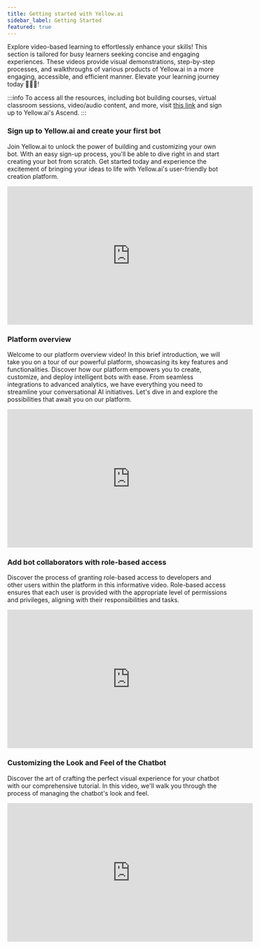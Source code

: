```yaml
---
title: Getting started with Yellow.ai
sidebar_label: Getting Started
featured: true
---
```


Explore video-based learning to effortlessly enhance your skills! This section is tailored for busy learners seeking concise and engaging experiences. These videos provide visual demonstrations, step-by-step processes, and walkthroughs of various products of Yellow.ai in a more engaging, accessible, and efficient manner. Elevate your learning journey today 🏃🏻‍♂️!


:::info
To access all the resources, including bot building courses, virtual classroom sessions, video/audio content, and more, visit [this link](https://ascend.yellow.ai/) and sign up to Yellow.ai's Ascend.
:::


### Sign up to Yellow.ai and create your first bot

Join Yellow.ai to unlock the power of building and customizing your own bot. With an easy sign-up process, you'll be able to dive right in and start creating your bot from scratch. Get started today and experience the excitement of bringing your ideas to life with Yellow.ai's user-friendly bot creation platform.

<center>
<iframe width="560" height="315" src="https://www.youtube.com/embed/2fdv1Ip3DKI" title="YouTube video player" frameborder="0" allow="accelerometer; autoplay; clipboard-write; encrypted-media; gyroscope; picture-in-picture; web-share" allowfullscreen></iframe>
</center>




### Platform overview

Welcome to our platform overview video! In this brief introduction, we will take you on a tour of our powerful platform, showcasing its key features and functionalities. Discover how our platform empowers you to create, customize, and deploy intelligent bots with ease. From seamless integrations to advanced analytics, we have everything you need to streamline your conversational AI initiatives. Let's dive in and explore the possibilities that await you on our platform.


<center>
<iframe width="560" height="315" src="https://www.youtube.com/embed/69LmMc4QwME" title="YouTube video player" frameborder="0" allow="accelerometer; autoplay; clipboard-write; encrypted-media; gyroscope; picture-in-picture; web-share" allowfullscreen></iframe>
</center>


<!--
### Understanding the Platform's  interface

In this video, we will provide you with a glimpse of our intuitive platform interface. 


<p align="center"><iframe width="560" height="315" src="https://www.youtube.com/embed/yLZUfLKm5TA" title="YouTube video player" frameborder="0" allow="autoplay; clipboard-write; picture-in-picture" allowfullscreen></iframe></p>

-->

### Add bot collaborators with role-based access

Discover the process of granting role-based access to developers and other users within the platform in this informative video. Role-based access ensures that each user is provided with the appropriate level of permissions and privileges, aligning with their responsibilities and tasks.

<center>
<iframe width="560" height="315" src="https://www.youtube.com/embed/mWGuhIOE4xI?si=Nk3OqkaKi4pvThPQ" title="YouTube video player" frameborder="0" allow="accelerometer; autoplay; clipboard-write; encrypted-media; gyroscope; picture-in-picture; web-share" allowfullscreen></iframe>
</center>

### Customizing the Look and Feel of the Chatbot 

Discover the art of crafting the perfect visual experience for your chatbot with our comprehensive tutorial. In this video, we'll walk you through the process of managing the chatbot's look and feel.

<center>
<iframe width="560" height="315" src="https://www.youtube.com/embed/Q5uKVYSeKh4?si=2ImndgOghLJEK100" title="YouTube video player" frameborder="0" allow="accelerometer; autoplay; clipboard-write; encrypted-media; gyroscope; picture-in-picture; web-share" allowfullscreen></iframe></center>


<!--

### Build lead generation chatbot in minutes


This video demonstrates how to  build a lead generation chatbot in minutes.

 <center><iframe width="560" height="315" src="https://www.youtube.com/embed/vt_ZduzRqfc" title="YouTube video player" frameborder="0" allow="accelerometer; autoplay; clipboard-write; encrypted-media; gyroscope; picture-in-picture; web-share" allowfullscreen></iframe></center>



### Build FAQ-based chatbot in minutes


This video demonstrates how to  build a FAQ chatbot in minutes.

<center>
<iframe width="560" height="315" src="https://www.youtube.com/embed/4DXUCRWE9J8" title="YouTube video player" frameborder="0" allow="accelerometer; autoplay; clipboard-write; encrypted-media; gyroscope; picture-in-picture; web-share" allowfullscreen></iframe></center>

 


### Build Customer support chatbot in minutes

This video demonstrates how to  build a customer support chatbot in minutes.


<center><iframe width="560" height="315" src="https://www.youtube.com/embed/Fgmp-ofBy78" title="YouTube video player" frameborder="0" allow="accelerometer; autoplay; clipboard-write; encrypted-media; gyroscope; picture-in-picture; web-share" allowfullscreen></iframe></center>

-->


<!--
### Manage parent and child bots efficiently with Bot Orchestrator


<p align="center"><iframe width="560" height="315" src="https://www.youtube.com/embed/uwmSrT_epcw" title="YouTube video player" frameborder="0" allow="autoplay; clipboard-write; picture-in-picture" allowfullscreen></iframe></p>


Efficiently manage parent and child bots with Bot Orchestrator. This powerful tool simplifies coordination and control of multiple bots in your conversational AI ecosystem. Assign conversations and queries to individual child bots based on intent and context. Discover the benefits of Bot Orchestrator for your conversational AI strategy in our video.


### Dialogue management

<p align="center"><iframe width="560" height="315" src="https://www.youtube.com/embed/aOVeDv8Z_vI" title="YouTube video player" frameborder="0" allow="autoplay; clipboard-write; picture-in-picture" allowfullscreen></iframe></p>

See how yellow.ai's low code/no code platform is used for building quick & efficient conversational bots. Create flows effortlessly with pre-built & custom nodes and improve the quality of dialouges and conversations across a range of activities & workflows.

### Natural Language Understanding

<p align="center"><iframe width="560" height="315" src="https://www.youtube.com/embed/nHT3gTh5RpM" title="YouTube video player" frameborder="0" allow="autoplay; clipboard-write; picture-in-picture" allowfullscreen></iframe></p>

Discover how yellow.ai's #NLP architecture model uses a multilingual sentence encoder based approach and a powerful #NLU engine to perform #intent matching for accurate detection and classification of intents.

### Voice capabilities

<p align="center"><iframe width="560" height="315" src="https://www.youtube.com/embed/VabreaglW6M" title="YouTube video player" frameborder="0" allow="autoplay; clipboard-write; picture-in-picture" allowfullscreen></iframe></p>

Now, enable end-to-end Voice conversations across languages with the help of advanced NLU to handle intents, entities, context & oft-repeated queries and if required warm hand off calls to #agents without repetition of the query from the customer.

The result? Smooth and fluid customer conversations over digital voice channels.

### Enterprise Administration

<p align="center"><iframe width="560" height="315" src="https://www.youtube.com/embed/JZwdUcj6RiI" title="YouTube video player" frameborder="0" allow="autoplay; clipboard-write; picture-in-picture" allowfullscreen></iframe></p>

Protect your customers and their data with access based controls. Define your own custom rules which will give you control over data and insights including the ability to adjust what data is shared across user personas.

-->